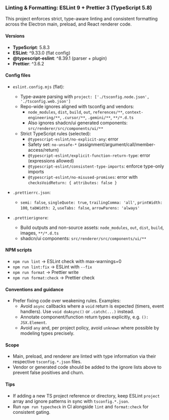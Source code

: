 ### Linting & Formatting: ESLint 9 + Prettier 3 (TypeScript 5.8)

This project enforces strict, type-aware linting and consistent formatting across the Electron main, preload, and React renderer code.

#### Versions

- **TypeScript**: 5.8.3
- **ESLint**: ^9.33.0 (flat config)
- **@typescript-eslint**: ^8.39.1 (parser + plugin)
- **Prettier**: ^3.6.2

#### Config files

- `eslint.config.mjs` (flat):
  - Type-aware parsing with `project: ['./tsconfig.node.json', './tsconfig.web.json']`
  - Repo-wide ignores aligned with tsconfig and vendors:
    - `node_modules`, `dist`, `build`, `out`, `references/**`, `context-engineering/**`, `.cursor/**`, `.gemini/**`, `**/*.d.ts`
    - Also ignores shadcn/ui generated components: `src/renderer/src/components/ui/**`
  - Strict TypeScript rules (selected):
    - `@typescript-eslint/no-explicit-any`: error
    - Safety set: `no-unsafe-*` (assignment/argument/call/member-access/return)
    - `@typescript-eslint/explicit-function-return-type`: error (expressions allowed)
    - `@typescript-eslint/consistent-type-imports`: enforce type-only imports
    - `@typescript-eslint/no-misused-promises`: error with `checksVoidReturn: { attributes: false }`

- `.prettierrc.json`:
  - `semi: false`, `singleQuote: true`, `trailingComma: 'all'`, `printWidth: 100`, `tabWidth: 2`, `useTabs: false`, `arrowParens: 'always'`

- `.prettierignore`:
  - Build outputs and non-source assets: `node_modules`, `out`, `dist`, `build`, images, `**/*.d.ts`
  - shadcn/ui components: `src/renderer/src/components/ui/**`

#### NPM scripts

- `npm run lint` → ESLint check with max-warnings=0
- `npm run lint:fix` → ESLint with `--fix`
- `npm run format` → Prettier write
- `npm run format:check` → Prettier check

#### Conventions and guidance

- Prefer fixing code over weakening rules. Examples:
  - Avoid `async` callbacks where a `void` return is expected (timers, event handlers). Use `void doAsync()` or `.catch(...)` instead.
  - Annotate component/function return types explicitly, e.g. `(): JSX.Element`.
  - Avoid `any` and, per project policy, avoid `unknown` where possible by modeling types precisely.

#### Scope

- Main, preload, and renderer are linted with type information via their respective `tsconfig.*.json` files.
- Vendor or generated code should be added to the ignore lists above to prevent false positives and churn.

#### Tips

- If adding a new TS project reference or directory, keep ESLint `project` array and ignore patterns in sync with `tsconfig.*.json`.
- Run `npm run typecheck` in CI alongside `lint` and `format:check` for consistent gating.
